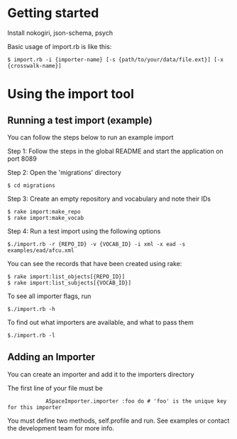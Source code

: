 # Getting started

Install nokogiri, json-schema, psych

Basic usage of import.rb is like this:
  
	$ import.rb -i {importer-name} [-s {path/to/your/data/file.ext}] [-x {crosswalk-name}]

# Using the import tool

## Running a test import (example)

You can follow the steps below to run an example import

Step 1: Follow the steps in the global README and start the application on port 8089

Step 2: Open the 'migrations' directory

	$ cd migrations

Step 3: Create an empty repository and vocabulary and note their IDs

	$ rake import:make_repo
	$ rake import:make_vocab

Step 4: Run a test import using the following options
		
	$./import.rb -r {REPO_ID} -v {VOCAB_ID} -i xml -x ead -s examples/ead/afcu.xml

You can see the records that have been created using rake:

	$ rake import:list_objects[{REPO_ID}]
	$ rake import:list_subjects[{VOCAB_ID}]

To see all importer flags, run
				
	$./import.rb -h

To find out what importers are available, and what to pass them
	
	$./import.rb -l

## Adding an Importer

You can create an importer and add it to the importers directory
	
The first line of your file must be
	
				ASpaceImporter.importer :foo do # 'foo' is the unique key for this importer

You must define two methods, self.profile and run. See examples or contact the development team for more info.
	


